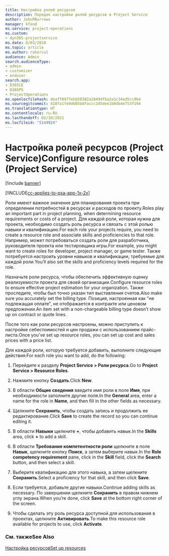 ```yaml
---
title: Настройка ролей ресурсов
description: Порядок настройки ролей ресурсов в Project Service
author: JohnPBurrows
manager: kfend
ms.service: project-operations
ms.custom:
- dyn365-projectservice
ms.date: 8/03/2018
ms.topic: article
ms.author: ruhercul
audience: Admin
search.audienceType:
- admin
- customizer
- enduser
search.app:
- D365CE
- D365PS
- ProjectOperations
ms.openlocfilehash: deaff0977ebb50382a28494fba2a1c34ed5cc9b4
ms.sourcegitcommit: 418fa1fe9d605b8faccc2d5dee1b04b4e753f194
ms.translationtype: HT
ms.contentlocale: ru-RU
ms.lasthandoff: 02/10/2021
ms.locfileid: "5144924"
---
```

# <a name="configure-resource-roles-project-service"></a><span data-ttu-id="d8ea6-103">Настройка ролей ресурсов (Project Service)</span><span class="sxs-lookup"><span data-stu-id="d8ea6-103">Configure resource roles (Project Service)</span></span>

[!include [banner](../includes/psa-now-project-operations.md)]

[!INCLUDE[cc-applies-to-psa-app-1x-2x](../includes/cc-applies-to-psa-app-1x-2x.md)]

<span data-ttu-id="d8ea6-104">Роли имеют важное значение для планирования проекта при определении потребностей в ресурсах и расходов по проекту.</span><span class="sxs-lookup"><span data-stu-id="d8ea6-104">Roles play an important part in project planning, when determining resource requirements or costs of a project.</span></span> <span data-ttu-id="d8ea6-105">Для каждой роли, которая нужна для проекта, необходимо создать роль ресурса и связать с этой ролью навыки и квалификацию.</span><span class="sxs-lookup"><span data-stu-id="d8ea6-105">For each role your projects require, you need to create a resource role and associate skills and proficiencies to that role.</span></span> <span data-ttu-id="d8ea6-106">Например, может потребоваться создать роли для разработчика, руководителя проекта или тестировщика игры.</span><span class="sxs-lookup"><span data-stu-id="d8ea6-106">For example, you might want to create roles for developer, project manager, or game tester.</span></span> <span data-ttu-id="d8ea6-107">Также потребуется настроить уровни навыков и квалификации, требуемые для каждой роли.</span><span class="sxs-lookup"><span data-stu-id="d8ea6-107">You’ll also set the skills and proficiency levels required for the role.</span></span>  
  
 <span data-ttu-id="d8ea6-108">Назначьте роли ресурса, чтобы обеспечить эффективную оценку реализуемости проекта для своей организации.</span><span class="sxs-lookup"><span data-stu-id="d8ea6-108">Configure resource roles to ensure effective project estimation for your organization.</span></span>  <span data-ttu-id="d8ea6-109">Также проследите, чтобы был точно указан тип выставления счетов.</span><span class="sxs-lookup"><span data-stu-id="d8ea6-109">Also make sure you accurately set the billing type.</span></span> <span data-ttu-id="d8ea6-110">Позиция, настроенная как "не подлежащая оплате", не отображается в контракте или ценовом предложении.</span><span class="sxs-lookup"><span data-stu-id="d8ea6-110">An item set with a non-chargeable billing type doesn’t show up on contract or quote lines.</span></span>  
  
 <span data-ttu-id="d8ea6-111">После того как роли ресурсов настроены, можно приступить к настройке себестоимостей и цен продажи с использованием прайс-листа.</span><span class="sxs-lookup"><span data-stu-id="d8ea6-111">Once you’ve set up resource roles, you can set up cost and sales prices with a price list.</span></span>  
  
 <span data-ttu-id="d8ea6-112">Для каждой роли, которую требуется добавить, выполните следующие действия:</span><span class="sxs-lookup"><span data-stu-id="d8ea6-112">For each role you want to add, do the following:</span></span>  
  
1.  <span data-ttu-id="d8ea6-113">Перейдите к разделу **Project Service > Роли ресурса**.</span><span class="sxs-lookup"><span data-stu-id="d8ea6-113">Go to **Project Service > Resource Roles**.</span></span>  
  
2.  <span data-ttu-id="d8ea6-114">Нажмите кнопку **Создать**.</span><span class="sxs-lookup"><span data-stu-id="d8ea6-114">Click **New**.</span></span>  
  
3.  <span data-ttu-id="d8ea6-115">В области **Общие сведения** введите имя роли в поле **Имя**, при необходимости заполните другие поля.</span><span class="sxs-lookup"><span data-stu-id="d8ea6-115">In the **General** area, enter a name for the role in **Name**, and then fill in the other fields as necessary.</span></span>  
  
4.  <span data-ttu-id="d8ea6-116">Щелкните **Сохранить**, чтобы создать запись и продолжить ее редактирование.</span><span class="sxs-lookup"><span data-stu-id="d8ea6-116">Click **Save** to create the record so you can continue editing it.</span></span>  
  
5.  <span data-ttu-id="d8ea6-117">В области **Навыки** щелкните **+**, чтобы добавить навык.</span><span class="sxs-lookup"><span data-stu-id="d8ea6-117">In the **Skills** area, click **+** to add a skill.</span></span>  
  
6.  <span data-ttu-id="d8ea6-118">В области **Требование компетентности роли** щелкните в поле **Навык**, щелкните кнопку **Поиск**, а затем выберите навык.</span><span class="sxs-lookup"><span data-stu-id="d8ea6-118">In the **Role competency requirement** pane, click in the **Skill** field, click the **Search** button, and then select a skill.</span></span>  
  
7.  <span data-ttu-id="d8ea6-119">Выберите квалификацию для этого навыка, а затем щелкните **Сохранить**.</span><span class="sxs-lookup"><span data-stu-id="d8ea6-119">Select a proficiency for that skill, and then click **Save**.</span></span>  
  
8.  <span data-ttu-id="d8ea6-120">Если требуется, добавьте другие навыки.</span><span class="sxs-lookup"><span data-stu-id="d8ea6-120">Continue adding skills as necessary.</span></span> <span data-ttu-id="d8ea6-121">По завершении щелкните **Сохранить** в правом нижнем углу экрана.</span><span class="sxs-lookup"><span data-stu-id="d8ea6-121">When you’re done, click **Save** at the bottom right corner of the screen.</span></span>  
  
9. <span data-ttu-id="d8ea6-122">Чтобы сделать эту роль ресурса доступной для использования в проектах, щелкните **Активировать**.</span><span class="sxs-lookup"><span data-stu-id="d8ea6-122">To make this resource role available for projects to use, click **Activate**.</span></span>  
  
### <a name="see-also"></a><span data-ttu-id="d8ea6-123">См. также</span><span class="sxs-lookup"><span data-stu-id="d8ea6-123">See Also</span></span>  
 [<span data-ttu-id="d8ea6-124">Настройка ресурсов</span><span class="sxs-lookup"><span data-stu-id="d8ea6-124">Set up resources</span></span>](../psa/set-up-resources.md)
